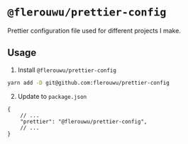 # `@flerouwu/prettier-config`
Prettier configuration file used for different projects I make.

## Usage
1. Install `@flerouwu/prettier-config`
```bash
yarn add -D git@github.com:flerouwu/prettier-config
```

2. Update to `package.json`
```json5
{
	// ...
	"prettier": "@flerouwu/prettier-config",
	// ...
}
```
